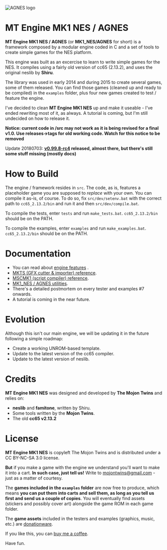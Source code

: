 ![AGNES logo](https://raw.githubusercontent.com/mojontwins/MK1_NES/master/wip/img/AGNES_logo_web.png)

MT Engine MK1 NES / AGNES
=========================

**MT Engine MK1 NES / AGNES** (or **MK1_NES/AGNES** for short) is a framework composed by a modular engine coded in C and a set of tools to create simple games for the NES platform. 

This engine was built as an excercise to learn to write simple games for the NES. It compiles using a fairly old version of cc65 (2.13.2), and uses the original neslib by **Shiru**.

The library was used in early 2014 and during 2015 to create several games, some of them released. You can find those games (cleaned up and ready to be compiled) in the `examples` folder, plus four new games created to test / feature the engine.

I've decided to clean **MT Engine MK1 NES** up and make it useable - I've ended rewriting most of it, as always. A tutorial is coming, but I'm still undecided on how to release it.

**Notice: current code in /src may not work as it is being revised for a final v1.0. Use releases->tags for old working code. Watch for this notice to be removed**

Update 20180703: **[v0.99.8-rc4](https://github.com/mojontwins/MK1_NES/releases/tag/v0.99.8-rc4) released, almost there, but there's still some stuff missing (mostly docs)**

How to Build
============

The engine / framework resides in `src`. The code, as is, features a placeholder game you are supposed to *replace* with your own. You can compile it as-is, of course. To do so, fix `src/dev/setenv.bat` with the correct path to `cc65_2.13.2/bin` and run it and then `src/dev/compile.bat`. 

To compile the tests, enter `tests` and run `make_tests.bat`. `cc65_2.13.2/bin` should be on the PATH.

To compile the examples, enter `examples` and run `make_examples.bat`. `cc65_2.13.2/bin` should be on the PATH.

Documentation
=============

* You can read about [engine features](https://github.com/mojontwins/MK1_NES/blob/master/docs/features.md) .
* [MKTS (GFX cutter & importer) reference](https://github.com/mojontwins/MK1_NES/blob/master/docs/mkts.md).
* [MSCMK1 (script compiler) reference](https://github.com/mojontwins/MK1_NES/blob/master/docs/mscmk1.md).
* [MK1_NES / AGNES utilities](https://github.com/mojontwins/MK1_NES/blob/master/src/UTILS.md).
* There's a detailed postmortem on every tester and examples #7 onwards. 
* A tutorial is coming in the near future.

Evolution
=========

Although this isn't our main engine, we will be updating it in the future following a simple roadmap:

- Create a working UNROM-based template.
- Update to the latest version of the cc65 compiler.
- Update to the latest version of neslib.

Credits
=======

**MT Engine MK1 NES** was designed and developed by **The Mojon Twins** and relies on:

* **neslib** and **famitone**, written by Shiru.
* Some tools written by the **Mojon Twins**.
* The old **cc65 v2.13.2**

License
=======

**MT Engine MK1 NES** is copyleft The Mojon Twins and is distributed under a CC BY-NC-SA 3.0 license.

**But** if you make a game with the engine we understand you'll want to make it into a cart. **In such case, just tell us!** Write to mojontwins@gmail.com - just as a matter of courtesy.

The **games included in the `examples` folder** are now free to produce, which means **you can put them into carts and sell them, as long as you tell us first and send us a couple of copies**. You will eventually find assets (stickers and possibly cover art) alongside the game ROM in each game folder.

The **game assets** included in the testers and examples (graphics, music, etc.) are [donationware](https://en.wikipedia.org/wiki/Donationware). 

If you like this, you can [buy me a coffee](https://www.buymeacoffee.com/nath).

Have fun.
